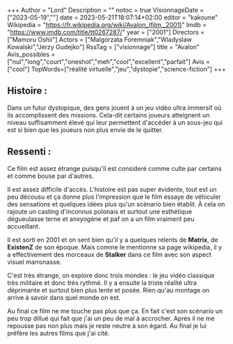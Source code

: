 +++
Author = "Lord"
Description = ""
notoc = true
VisionnageDate = ["2023-05-19",""]
date = 2023-05-21T18:07:14+02:00
editor = "kakoune"
Wikipedia = "https://fr.wikipedia.org/wiki/Avalon_(film,_2001)"
Imdb = "https://www.imdb.com/title/tt0267287/"
year = ["2001"]
Directors = ["Mamoru Oshii"]
Actors = ["Malgorzata Foremniak","Wladyslaw Kowalski","Jerzy Gudejko"]
RssTag = ["visionnage"]
title = "Avalon"
Avis_possibles = ["nul","long","court","oneshot","meh","cool","excellent","parfait"]
Avis = ["cool"]
TopWords=["réalité virtuelle","jeu","dystopie","science-fiction"]
+++
## Histoire :
Dans un futur dystopique, des gens jouent à un jeu vidéo ultra immersif où ils accomplissent des missions.
Cela-dit certains joueurs atteignent un niveau suffisamment élevé qui leur permettent d'accéder à un sous-jeu qui est si bien que les joueurs non plus envie de le quitter.

## Ressenti :
Ce film est assez étrange puisqu'il est consideré comme culte par certains et comme bouse par d'autres.

Il est assez difficile d'accès.
L'histoire est pas super évidente, tout est un peu décousu et ça donne plus l'impression que le film essaye de véhiculer des sensations et quelques idées plus qu'un scénario bien établit.
À cela on rajoute un casting d'inconnus polonais et surtout une esthétique dégueulasse terne et anxyogène et paf on a un film vraiment peu accueillant.

Il est sorti en 2001 et on sent bien qu'il y a quelques relents de **Matrix**, de **ExistenZ** de son époque.
Mais comme le mentionne sa page wikipedia, il y a effectivement des morceaux de **Stalker** dans ce film avec son aspect visuel marronasse.

C'est très étrange, on explore donc trois mondes : le jeu vidéo classique très militaire et donc très rythmé.
Il y a ensuite la triste réalité ultra déprimante et surtout bien plus lente et posée.
Rien qu'au montage on arrive à savoir dans quel monde on est.

Au final ce film ne me touche pas plus que ça.
En fait c'est son scénario un peu trop dillué qui fait que j'ai un peu de mal à accrocher.
Après il ne me repousse pas non plus mais je reste neutre à son égard.
Au final je lui préfère les autres films que j'ai cité.


